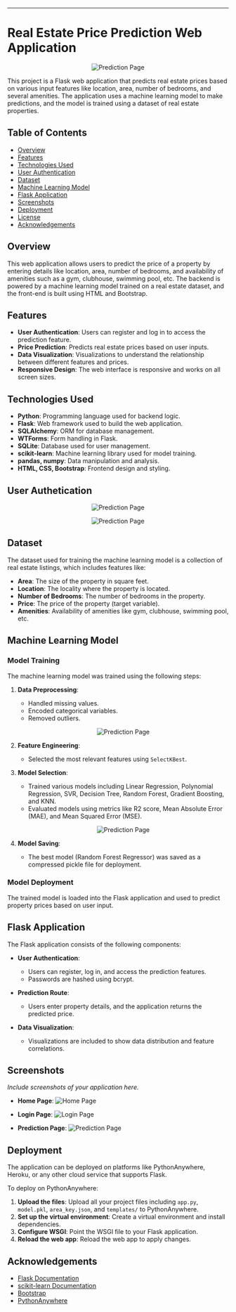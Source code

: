 
---

# Real Estate Price Prediction Web Application
<p align="center">
  <img src="screenshots/predict2.png" alt="Prediction Page">
</p>


This project is a Flask web application that predicts real estate prices based on various input features like location, area, number of bedrooms, and several amenities. The application uses a machine learning model to make predictions, and the model is trained using a dataset of real estate properties.

## Table of Contents

- [Overview](#overview)
- [Features](#features)
- [Technologies Used](#technologies-used)
- [User Authentication](#user-authentication)
- [Dataset](#dataset)
- [Machine Learning Model](#machine-learning-model)
- [Flask Application](#flask-application)
- [Screenshots](#screenshots)
- [Deployment](#deployment)
- [License](#license)
- [Acknowledgements](#acknowledgements)

## Overview

This web application allows users to predict the price of a property by entering details like location, area, number of bedrooms, and availability of amenities such as a gym, clubhouse, swimming pool, etc. The backend is powered by a machine learning model trained on a real estate dataset, and the front-end is built using HTML and Bootstrap.

## Features

- **User Authentication**: Users can register and log in to access the prediction feature.
- **Price Prediction**: Predicts real estate prices based on user inputs.
- **Data Visualization**: Visualizations to understand the relationship between different features and prices.
- **Responsive Design**: The web interface is responsive and works on all screen sizes.

## Technologies Used

- **Python**: Programming language used for backend logic.
- **Flask**: Web framework used to build the web application.
- **SQLAlchemy**: ORM for database management.
- **WTForms**: Form handling in Flask.
- **SQLite**: Database used for user management.
- **scikit-learn**: Machine learning library used for model training.
- **pandas, numpy**: Data manipulation and analysis.
- **HTML, CSS, Bootstrap**: Frontend design and styling.

## User Authetication
<p align="center">
  <img src="screenshots/login.png" alt="Prediction Page">
</p>
<p align="center">
  <img src="screenshots/register.png" alt="Prediction Page">
</p>


## Dataset

The dataset used for training the machine learning model is a collection of real estate listings, which includes features like:

- **Area**: The size of the property in square feet.
- **Location**: The locality where the property is located.
- **Number of Bedrooms**: The number of bedrooms in the property.
- **Price**: The price of the property (target variable).
- **Amenities**: Availability of amenities like gym, clubhouse, swimming pool, etc.

## Machine Learning Model

### Model Training

The machine learning model was trained using the following steps:

1. **Data Preprocessing**:
   - Handled missing values.
   - Encoded categorical variables.
   - Removed outliers.
    <p align="center">
    <img src="screenshots/plot2.png" alt="Prediction Page">
    </p>

2. **Feature Engineering**:
   - Selected the most relevant features using `SelectKBest`.

3. **Model Selection**:
   - Trained various models including Linear Regression, Polynomial Regression, SVR, Decision Tree, Random Forest, Gradient Boosting, and KNN.
   - Evaluated models using metrics like R2 score, Mean Absolute Error (MAE), and Mean Squared Error (MSE).
    <p align="center">
    <img src="screenshots/accuracy.png" alt="Prediction Page">
    </p>

4. **Model Saving**:
   - The best model (Random Forest Regressor) was saved as a compressed pickle file for deployment.

### Model Deployment

The trained model is loaded into the Flask application and used to predict property prices based on user input.

## Flask Application

The Flask application consists of the following components:

- **User Authentication**:
  - Users can register, log in, and access the prediction features.
  - Passwords are hashed using bcrypt.

- **Prediction Route**:
  - Users enter property details, and the application returns the predicted price.

- **Data Visualization**:
  - Visualizations are included to show data distribution and feature correlations.

## Screenshots

*Include screenshots of your application here.*

- **Home Page**:
  ![Home Page](screenshots/home_page.png)

- **Login Page**:
  ![Login Page](screenshots/login_page.png)

- **Prediction Page**:
  ![Prediction Page](screenshots/prediction_page.png)

## Deployment

The application can be deployed on platforms like PythonAnywhere, Heroku, or any other cloud service that supports Flask.

To deploy on PythonAnywhere:

1. **Upload the files**: Upload all your project files including `app.py`, `model.pkl`, `area_key.json`, and `templates/` to PythonAnywhere.
2. **Set up the virtual environment**: Create a virtual environment and install dependencies.
3. **Configure WSGI**: Point the WSGI file to your Flask application.
4. **Reload the web app**: Reload the web app to apply changes.


## Acknowledgements

- [Flask Documentation](https://flask.palletsprojects.com/)
- [scikit-learn Documentation](https://scikit-learn.org/)
- [Bootstrap](https://getbootstrap.com/)
- [PythonAnywhere](https://www.pythonanywhere.com/)


